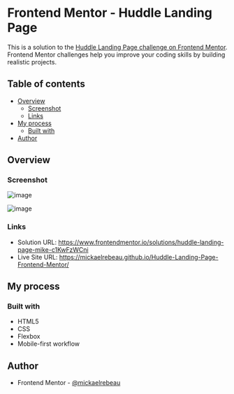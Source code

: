 # Frontend Mentor - Huddle Landing Page

This is a solution to the [Huddle Landing Page challenge on Frontend Mentor](https://www.frontendmentor.io/challenges/huddle-landing-page-with-a-single-introductory-section-B_2Wvxgi0). Frontend Mentor challenges help you improve your coding skills by building realistic projects. 

## Table of contents

- [Overview](#overview)
  - [Screenshot](#screenshot)
  - [Links](#links)
- [My process](#my-process)
  - [Built with](#built-with)
- [Author](#author)

## Overview

### Screenshot

![image](https://user-images.githubusercontent.com/75978618/226702637-b650f5d7-09a3-49b7-aab1-f502f675d040.png)

![image](https://user-images.githubusercontent.com/75978618/226702886-e2f09395-cd03-41a5-89d7-8a0388cb1d07.png)

### Links

- Solution URL: https://www.frontendmentor.io/solutions/huddle-landing-page-mike-c1KwFzWCni
- Live Site URL: https://mickaelrebeau.github.io/Huddle-Landing-Page-Frontend-Mentor/

## My process

### Built with

- HTML5
- CSS
- Flexbox
- Mobile-first workflow


## Author

- Frontend Mentor - [@mickaelrebeau](https://www.frontendmentor.io/profile/mickaelrebeau)
